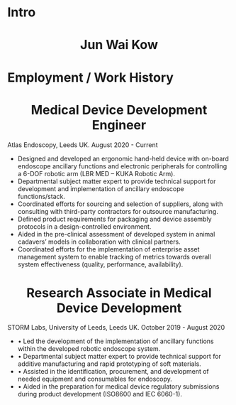 
<!--

### Hi there 👋

**jiredo/jiredo** is a ✨ _special_ ✨ repository because its `README.md` (this file) appears on your GitHub profile.

Here are some ideas to get you started:

- 🔭 I’m currently working on a Medical Regulations within a spin-off company on Colorectal Endoscopes
- 🌱 I’m currently learning and finding my way back into the Robotics in industry route as oppose to my PhD.
- 👯 I’m looking to collaborate on 

- 💬 Ask me about ...
- 📫 How to reach me: ...

- ⚡ Fun fact: ...




<h1 align="Center">
<img src="https://www.stormlabuk.com/wp-content/uploads/2021/05/Jun.jpg" style="width:100px height:"100px" alt="Avatar" />
<br />
</h1>


-->

<!-- Revised version for Github Display for Profile 
Last updated: 8th Oct-2022
-->

<!--
# Content
<table>
    <tr>
        <th>Intro</th>
        <th></th>
    </tr>    
-->

# Intro
<div align="Center"> 
    <h1> Jun Wai Kow </h1>     
</div>


# Employment / Work History

<div>
    <!--Medical Device Develoment Engineer -->
    <h1 align="Center"> Medical Device Development Engineer </h1>
    Atlas Endoscopy, Leeds UK.   August 2020 - Current
    <ul>
        <li> Designed and developed an ergonomic hand-held device with on-board endoscope ancillary functions and electronic peripherals for controlling a 6-DOF robotic arm (LBR MED – KUKA Robotic Arm). </li>
        <li> Departmental subject matter expert to provide technical support for development and implementation of ancillary endoscope functions/stack. </li>
        <li> Coordinated efforts for sourcing and selection of suppliers, along with consulting with third-party contractors for outsource manufacturing. </li>
        <li> Defined product requirements for packaging and device assembly protocols in a design-controlled environment. </li>
        <li> Aided in the pre-clinical assessment of developed system in animal cadavers’ models in collaboration with clinical partners. </li>
        <li> Coordinated efforts for the implementation of enterprise asset management system to enable tracking of metrics towards overall system effectiveness (quality, performance, availability). </li>
    </ul> 
    <!--Research Associate -->
    <h1 align="Center"> Research Associate in Medical Device Development </h1>
    STORM Labs, University of Leeds, Leeds UK.   October 2019 - August 2020
    <ul>
        <li> •	Led the development of the implementation of ancillary functions within the developed robotic endoscope system. </li>
        <li> •	Departmental subject matter expert to provide technical support for additive manufacturing and rapid prototyping of soft materials. </li>
        <li> •	Assisted in the identification, procurement, and development of needed equipment and consumables for endoscopy. </li>
        <li> •	Aided in the preparation for medical device regulatory submissions during product development (ISO8600 and IEC 6060-1). </li>
    </ul>
    










